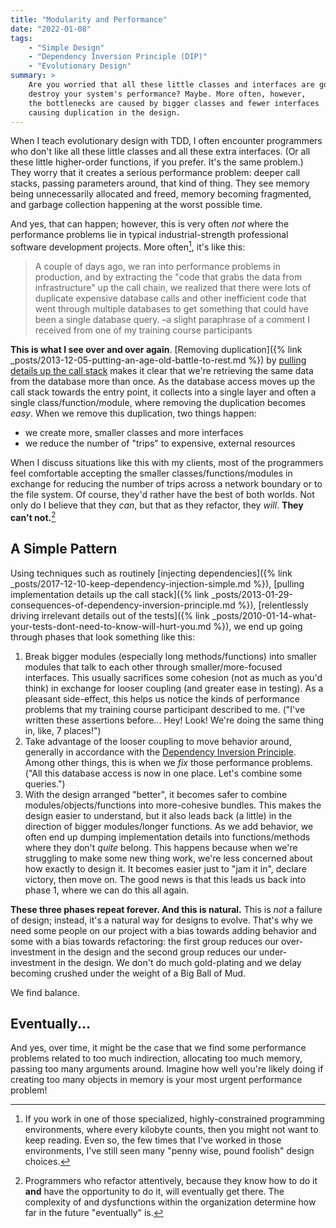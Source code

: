 ```yaml
---
title: "Modularity and Performance"
date: "2022-01-08"
tags:
    - "Simple Design"
    - "Dependency Inversion Principle (DIP)"
    - "Evolutionary Design"
summary: >
    Are you worried that all these little classes and interfaces are going to
    destroy your system's performance? Maybe. More often, however,
    the bottlenecks are caused by bigger classes and fewer interfaces
    causing duplication in the design.
---
```


When I teach evolutionary design with TDD, I often encounter programmers who don't like all these little classes and all these extra interfaces. (Or all these little higher-order functions, if you prefer. It's the same problem.) They worry that it creates a serious performance problem: deeper call stacks, passing parameters around, that kind of thing. They see memory being unnecessarily allocated and freed, memory becoming fragmented, and garbage collection happening at the worst possible time.

And yes, that can happen; however, this is very often _not_ where the performance problems lie in typical industrial-strength professional software development projects. More often[^your-context-varies], it's like this:

> A couple of days ago, we ran into performance problems in production, and by extracting the "code that grabs the data from infrastructure" up the call chain, we realized that there were lots of duplicate expensive database calls and other inefficient code that went through multiple databases to get something that could have been a single database query. &ndash;a slight paraphrase of a comment I received from one of my training course participants

[^your-context-varies]: If you work in one of those specialized, highly-constrained programming environments, where every kilobyte counts, then you might not want to keep reading. Even so, the few times that I've worked in those environments, I've still seen many "penny wise, pound foolish" design choices.

**This is what I see over and over again**. [Removing duplication]({% link _posts/2013-12-05-putting-an-age-old-battle-to-rest.md %}) by [pulling details up the call stack](/series#dependency-inversion-principle-dip) makes it clear that we're retrieving the same data from the database more than once. As the database access moves up the call stack towards the entry point, it collects into a single layer and often a single class/function/module, where removing the duplication becomes _easy_. When we remove this duplication, two things happen:

- we create more, smaller classes and more interfaces
- we reduce the number of "trips" to expensive, external resources

When I discuss situations like this with my clients, most of the programmers feel comfortable accepting the smaller classes/functions/modules in exchange for reducing the number of trips across a network boundary or to the file system. Of course, they'd rather have the best of both worlds. Not only do I believe that they _can_, but that as they refactor, they _will_. **They can't not.**[^you-get-what-i-mean]

[^you-get-what-i-mean]: Programmers who refactor attentively, because they know how to do it **and** have the opportunity to do it, will eventually get there. The complexity of and dysfunctions within the organization determine how far in the future "eventually" is.

## A Simple Pattern

Using techniques such as routinely [injecting dependencies]({% link _posts/2017-12-10-keep-dependency-injection-simple.md %}), [pulling implementation details up the call stack]({% link _posts/2013-01-29-consequences-of-dependency-inversion-principle.md %}), [relentlessly driving irrelevant details out of the tests]({% link _posts/2010-01-14-what-your-tests-dont-need-to-know-will-hurt-you.md %}), we end up going through phases that look something like this:

1. Break bigger modules (especially long methods/functions) into smaller modules that talk to each other through smaller/more-focused interfaces. This usually sacrifices some cohesion (not as much as you'd think) in exchange for looser coupling (and greater ease in testing). As a pleasant side-effect, this helps us notice the kinds of performance problems that my training course participant described to me. ("I've written these assertions before... Hey! Look! We're doing the same thing in, like, 7 places!")
2. Take advantage of the looser coupling to move behavior around, generally in accordance with the [Dependency Inversion Principle](/series#dependency-inversion-principle-dip). Among other things, this is when we _fix_ those performance problems. ("All this database access is now in one place. Let's combine some queries.")
3. With the design arranged "better", it becomes safer to combine modules/objects/functions into more-cohesive bundles. This makes the design easier to understand, but it also leads back (a little) in the direction of bigger modules/longer functions. As we add behavior, we often end up dumping implementation details into functions/methods where they don't _quite_ belong. This happens because when we're struggling to make some new thing work, we're less concerned about how exactly to design it. It becomes easier just to "jam it in", declare victory, then move on. The good news is that this leads us back into phase 1, where we can do this all again.

**These three phases repeat forever. And this is natural.** This is _not_ a failure of design; instead, it's a natural way for designs to evolve. That's why we need some people on our project with a bias towards adding behavior and some with a bias towards refactoring: the first group reduces our over-investment in the design and the second group reduces our under-investment in the design. We don't do much gold-plating and we delay becoming crushed under the weight of a Big Ball of Mud. 

We find balance.

## Eventually...

And yes, over time, it might be the case that we find some performance problems related to too much indirection, allocating too much memory, passing too many arguments around. Imagine how well you're likely doing if creating too many objects in memory is your most urgent performance problem!